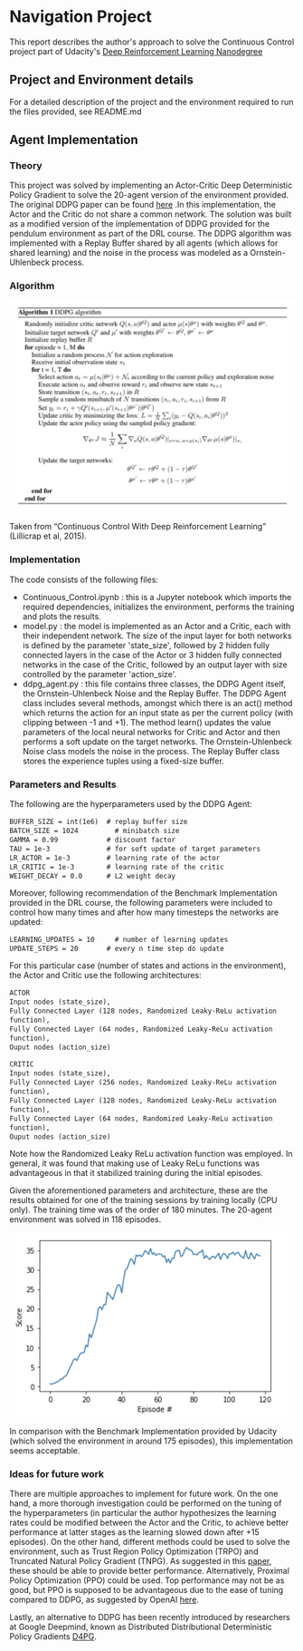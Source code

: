 # Navigation Project

This report describes the author's approach to solve the Continuous Control project part of Udacity's [Deep Reinforcement Learning Nanodegree](https://www.udacity.com/course/deep-reinforcement-learning-nanodegree--nd893)

## Project and Environment details

For a detailed description of the project and the environment required to run the files provided, see README.md


## Agent Implementation

### Theory

This project was solved by implementing an Actor-Critic Deep Deterministic Policy Gradient to solve the 20-agent version of the environment provided. The original DDPG paper can be found [here](https://arxiv.org/pdf/1509.02971.pdf) .In this implementation, the Actor and the Critic do not share a common network. The solution was built as a modified version of the implementation of DDPG provided for the pendulum environment as part of the DRL course. The DDPG algorithm was implemented with a Replay Buffer shared by all agents (which allows for shared learning) and the noise in the process was modeled as a Ornstein-Uhlenbeck process.  


### Algorithm

![Deep Deterministic Policy Gradient Algorithm](./images/DDPGalgo.png)

Taken from “Continuous Control With Deep Reinforcement Learning” (Lillicrap et al, 2015).

### Implementation

The code consists of the following files:
- Continuous_Control.ipynb : this is a Jupyter notebook which imports the required dependencies, initializes the environment, performs the training and plots the results.
- model.py : the model is implemented as an Actor and a Critic, each with their independent network. The size of the input layer for both networks is defined by the parameter 'state_size', followed by 2 hidden fully connected layers in the case of the Actor or 3 hidden fully connected networks in the case of the Critic, followed by an output layer with size controlled by the parameter 'action_size'.
- ddpg_agent.py : this file contains three classes, the DDPG Agent itself, the Ornstein-Uhlenbeck Noise and the Replay Buffer. The DDPG Agent class includes several methods, amongst which there is an act() method which returns the action for an input state as per the current policy (with clipping between -1 and +1). The method learn() updates the value parameters of the local neural networks for Critic and Actor and then performs a soft update on the target networks. The Ornstein-Uhlenbeck Noise class models the noise in the process. The Replay Buffer class stores the experience tuples using a fixed-size buffer.


### Parameters and Results

The following are the hyperparameters used by the DDPG Agent:

```
BUFFER_SIZE = int(1e6)  # replay buffer size
BATCH_SIZE = 1024         # minibatch size
GAMMA = 0.99            # discount factor
TAU = 1e-3              # for soft update of target parameters
LR_ACTOR = 1e-3         # learning rate of the actor
LR_CRITIC = 1e-3        # learning rate of the critic
WEIGHT_DECAY = 0.0      # L2 weight decay
```

Moreover, following recommendation of the Benchmark Implementation provided in the DRL course, the following parameters were included to control how many times and after how many timesteps the networks are updated:

```
LEARNING_UPDATES = 10     # number of learning updates
UPDATE_STEPS = 20       # every n time step do update
```


For this particular case (number of states and actions in the environment), the Actor and Critic use the following architectures:

```
ACTOR
Input nodes (state_size),
Fully Connected Layer (128 nodes, Randomized Leaky-ReLu activation function),
Fully Connected Layer (64 nodes, Randomized Leaky-ReLu activation function),
Ouput nodes (action_size)
```
```
CRITIC
Input nodes (state_size),
Fully Connected Layer (256 nodes, Randomized Leaky-ReLu activation function),
Fully Connected Layer (128 nodes, Randomized Leaky-ReLu activation function),
Fully Connected Layer (64 nodes, Randomized Leaky-ReLu activation function),
Ouput nodes (action_size)
```


Note how the Randomized Leaky ReLu activation function was employed. In general, it was found that making use of Leaky ReLu functions was advantageous in that it stabilized training during the initial episodes.  

Given the aforementioned parameters and architecture, these are the results obtained for one of the training sessions by training locally (CPU only). The training time was of the order of 180 minutes. The 20-agent environment was solved in 118 episodes.

![Rewards](images/rewards.png)

In comparison with the Benchmark Implementation provided by Udacity (which solved the environment in around 175 episodes), this implementation seems acceptable.


### Ideas for future work

There are multiple approaches to implement for future work. On the one hand, a more thorough investigation could be performed on the tuning of the hyperparameters (in particular the author hypothesizes the learning rates could be modified between the Actor and the Critic, to achieve better performance at latter stages as the learning slowed down after +15 episodes).
On the other hand, different methods could be used to solve the environment, such as Trust Region Policy Optimization (TRPO) and Truncated Natural Policy Gradient (TNPG). As suggested in this [paper](https://arxiv.org/pdf/1604.06778.pdf), these should be able to provide better performance. Alternatively, Proximal Policy Optimization (PPO) could be used. Top performance may not be as good, but PPO is supposed to be advantageous due to the ease of tuning compared to DDPG, as suggested by OpenAI [here](https://openai.com/blog/openai-baselines-ppo/).

Lastly, an alternative to DDPG has been recently introduced by researchers at Google Deepmind, known as Distributed Distributional Deterministic Policy Gradients [D4PG](https://arxiv.org/pdf/1804.08617.pdf).

